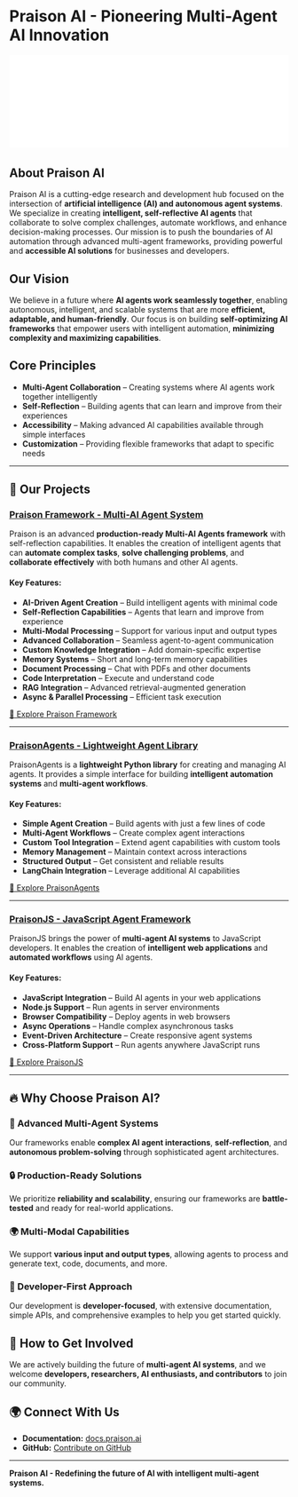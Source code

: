 # Praison AI - Pioneering Multi-Agent AI Innovation

![Praison AI Logo](./logo_dark.png)

## About Praison AI

Praison AI is a cutting-edge research and development hub focused on the intersection of **artificial intelligence (AI) and autonomous agent systems**. We specialize in creating **intelligent, self-reflective AI agents** that collaborate to solve complex challenges, automate workflows, and enhance decision-making processes. Our mission is to push the boundaries of AI automation through advanced multi-agent frameworks, providing powerful and **accessible AI solutions** for businesses and developers.

## Our Vision

We believe in a future where **AI agents work seamlessly together**, enabling autonomous, intelligent, and scalable systems that are more **efficient, adaptable, and human-friendly**. Our focus is on building **self-optimizing AI frameworks** that empower users with intelligent automation, **minimizing complexity and maximizing capabilities**.

## Core Principles
- **Multi-Agent Collaboration** – Creating systems where AI agents work together intelligently
- **Self-Reflection** – Building agents that can learn and improve from their experiences
- **Accessibility** – Making advanced AI capabilities available through simple interfaces
- **Customization** – Providing flexible frameworks that adapt to specific needs

---

## 🚀 Our Projects

### [**Praison Framework - Multi-AI Agent System**](https://github.com/Praison-Labs/Praison)
Praison is an advanced **production-ready Multi-AI Agents framework** with self-reflection capabilities. It enables the creation of intelligent agents that can **automate complex tasks**, **solve challenging problems**, and **collaborate effectively** with both humans and other AI agents.

#### **Key Features:**
- **AI-Driven Agent Creation** – Build intelligent agents with minimal code
- **Self-Reflection Capabilities** – Agents that learn and improve from experience
- **Multi-Modal Processing** – Support for various input and output types
- **Advanced Collaboration** – Seamless agent-to-agent communication
- **Custom Knowledge Integration** – Add domain-specific expertise
- **Memory Systems** – Short and long-term memory capabilities
- **Document Processing** – Chat with PDFs and other documents
- **Code Interpretation** – Execute and understand code
- **RAG Integration** – Advanced retrieval-augmented generation
- **Async & Parallel Processing** – Efficient task execution

[🔗 Explore Praison Framework](https://github.com/Praison-Labs/Praison)

---

### [**PraisonAgents - Lightweight Agent Library**](https://github.com/Praison-Labs/Praison)
PraisonAgents is a **lightweight Python library** for creating and managing AI agents. It provides a simple interface for building **intelligent automation systems** and **multi-agent workflows**.

#### **Key Features:**
- **Simple Agent Creation** – Build agents with just a few lines of code
- **Multi-Agent Workflows** – Create complex agent interactions
- **Custom Tool Integration** – Extend agent capabilities with custom tools
- **Memory Management** – Maintain context across interactions
- **Structured Output** – Get consistent and reliable results
- **LangChain Integration** – Leverage additional AI capabilities

[🔗 Explore PraisonAgents](https://github.com/Praison-Labs/Praison)

---

### [**PraisonJS - JavaScript Agent Framework**](https://github.com/Praison-Labs/Praison)
PraisonJS brings the power of **multi-agent AI systems** to JavaScript developers. It enables the creation of **intelligent web applications** and **automated workflows** using AI agents.

#### **Key Features:**
- **JavaScript Integration** – Build AI agents in your web applications
- **Node.js Support** – Run agents in server environments
- **Browser Compatibility** – Deploy agents in web browsers
- **Async Operations** – Handle complex asynchronous tasks
- **Event-Driven Architecture** – Create responsive agent systems
- **Cross-Platform Support** – Run agents anywhere JavaScript runs

[🔗 Explore PraisonJS](https://github.com/Praison-Labs/Praison)

---

## 🔥 Why Choose Praison AI?

### **🚀 Advanced Multi-Agent Systems**
Our frameworks enable **complex AI agent interactions**, **self-reflection**, and **autonomous problem-solving** through sophisticated agent architectures.

### **🔒 Production-Ready Solutions**
We prioritize **reliability and scalability**, ensuring our frameworks are **battle-tested** and ready for real-world applications.

### **🌍 Multi-Modal Capabilities**
We support **various input and output types**, allowing agents to process and generate text, code, documents, and more.

### **👥 Developer-First Approach**
Our development is **developer-focused**, with extensive documentation, simple APIs, and comprehensive examples to help you get started quickly.

## 📢 How to Get Involved

We are actively building the future of **multi-agent AI systems**, and we welcome **developers, researchers, AI enthusiasts, and contributors** to join our community.


## 🌍 Connect With Us

- **Documentation:** [docs.praison.ai](https://p-doc.vercel.app)
- **GitHub:** [Contribute on GitHub](https://github.com/Praison-Labs/Praison)

---

**Praison AI - Redefining the future of AI with intelligent multi-agent systems.** 
